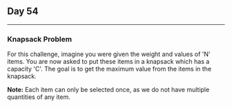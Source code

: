 ## Day 54
---
### Knapsack Problem

For this challenge, imagine you were given the weight and values of 'N' items. You are now asked to put these items in a knapsack which has a capacity 'C'. The goal is to get the maximum value from the items in the knapsack.

**Note:** Each item can only be selected once, as we do not have multiple quantities of any item.